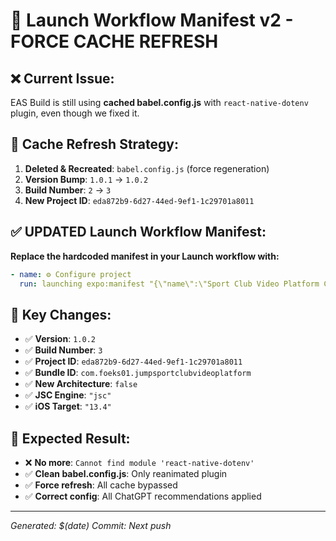 # 🚀 Launch Workflow Manifest v2 - FORCE CACHE REFRESH

## ❌ **Current Issue:**
EAS Build is still using **cached babel.config.js** with `react-native-dotenv` plugin, even though we fixed it.

## 🔄 **Cache Refresh Strategy:**
1. **Deleted & Recreated**: `babel.config.js` (force regeneration)
2. **Version Bump**: `1.0.1` → `1.0.2`  
3. **Build Number**: `2` → `3`
4. **New Project ID**: `eda872b9-6d27-44ed-9ef1-1c29701a8011`

## ✅ **UPDATED Launch Workflow Manifest:**

**Replace the hardcoded manifest in your Launch workflow with:**

```yaml
- name: ⚙️ Configure project
  run: launching expo:manifest "{\"name\":\"Sport Club Video Platform Clone v3\",\"slug\":\"sport-club-video-platform-1qmc3tpg-388jzzp9\",\"owner\":\"foeks01\",\"version\":\"1.0.2\",\"orientation\":\"portrait\",\"userInterfaceStyle\":\"automatic\",\"newArchEnabled\":false,\"jsEngine\":\"jsc\",\"ios\":{\"bundleIdentifier\":\"com.foeks01.jumpsportclubvideoplatform\",\"buildNumber\":\"3\",\"deploymentTarget\":\"13.4\",\"newArchEnabled\":false,\"supportsTablet\":true,\"infoPlist\":{\"ITSAppUsesNonExemptEncryption\":false},\"entitlements\":{}},\"android\":{\"package\":\"com.foeks01.jumpsportclubvideoplatform\",\"compileSdkVersion\":34,\"targetSdkVersion\":34,\"minSdkVersion\":21,\"newArchEnabled\":false},\"plugins\":[\"expo-router\"],\"experiments\":{\"typedRoutes\":true},\"extra\":{\"eas\":{\"projectId\":\"eda872b9-6d27-44ed-9ef1-1c29701a8011\"}}}"
```

## 🔧 **Key Changes:**
- ✅ **Version**: `1.0.2`
- ✅ **Build Number**: `3`
- ✅ **Project ID**: `eda872b9-6d27-44ed-9ef1-1c29701a8011`
- ✅ **Bundle ID**: `com.foeks01.jumpsportclubvideoplatform`
- ✅ **New Architecture**: `false`
- ✅ **JSC Engine**: `"jsc"`
- ✅ **iOS Target**: `"13.4"`

## 🎯 **Expected Result:**
- ❌ **No more**: `Cannot find module 'react-native-dotenv'`
- ✅ **Clean babel.config.js**: Only reanimated plugin
- ✅ **Force refresh**: All cache bypassed
- ✅ **Correct config**: All ChatGPT recommendations applied

---
*Generated: $(date)*
*Commit: Next push*

